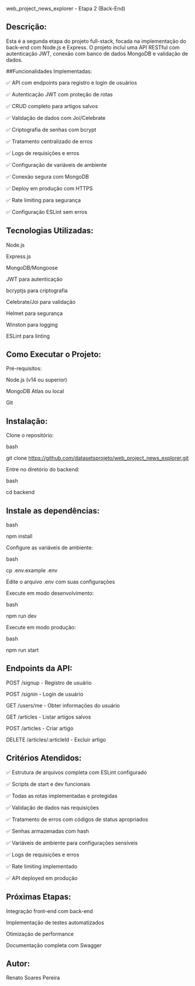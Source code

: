 web_project_news_explorer - Etapa 2 (Back-End)

## Descrição:

Esta é a segunda etapa do projeto full-stack, focada na implementação do back-end com Node.js e Express. O projeto inclui uma API RESTful com autenticação JWT, conexão com banco de dados MongoDB e validação de dados.

##Funcionalidades Implementadas:

✅ API com endpoints para registro e login de usuários

✅ Autenticação JWT com proteção de rotas

✅ CRUD completo para artigos salvos

✅ Validação de dados com Joi/Celebrate

✅ Criptografia de senhas com bcrypt

✅ Tratamento centralizado de erros

✅ Logs de requisições e erros

✅ Configuração de variáveis de ambiente

✅ Conexão segura com MongoDB

✅ Deploy em produção com HTTPS

✅ Rate limiting para segurança

✅ Configuração ESLint sem erros

## Tecnologias Utilizadas:

Node.js

Express.js

MongoDB/Mongoose

JWT para autenticação

bcryptjs para criptografia

Celebrate/Joi para validação

Helmet para segurança

Winston para logging

ESLint para linting

## Como Executar o Projeto:

Pré-requisitos:

Node.js (v14 ou superior)

MongoDB Atlas ou local

Git

## Instalação:

Clone o repositório:

bash

git clone https://github.com/datasetsprojeto/web_project_news_explorer.git

Entre no diretório do backend:

bash

cd backend

## Instale as dependências:

bash

npm install

Configure as variáveis de ambiente:

bash

cp .env.example .env

Edite o arquivo .env com suas configurações

Execute em modo desenvolvimento:

bash

npm run dev

Execute em modo produção:

bash

npm run start

## Endpoints da API:

POST /signup - Registro de usuário

POST /signin - Login de usuário

GET /users/me - Obter informações do usuário

GET /articles - Listar artigos salvos

POST /articles - Criar artigo

DELETE /articles/:articleId - Excluir artigo

## Critérios Atendidos:

✅ Estrutura de arquivos completa com ESLint configurado

✅ Scripts de start e dev funcionais

✅ Todas as rotas implementadas e protegidas

✅ Validação de dados nas requisições

✅ Tratamento de erros com códigos de status apropriados

✅ Senhas armazenadas com hash

✅ Variáveis de ambiente para configurações sensíveis

✅ Logs de requisições e erros

✅ Rate limiting implementado

✅ API deployed em produção

## Próximas Etapas:

Integração front-end com back-end

Implementação de testes automatizados

Otimização de performance

Documentação completa com Swagger

## Autor:

Renato Soares Pereira
